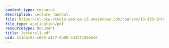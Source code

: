 ```yaml
---
content_type: resource
description: Lecture handout.
file: https://ol-ocw-studio-app-qa.s3.amazonaws.com/courses/18-330-introduction-to-numerical-analysis-spring-2004/411da193c658a1770b80e422f149a54d_lecture11.pdf
file_type: application/pdf
resourcetype: Document
title: lecture11.pdf
uid: 411da193-c658-a177-0b80-e422f149a54d
---
```


